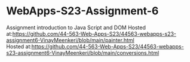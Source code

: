 
# WebApps-S23-Assignment-6
Assignment introduction to Java Script and DOM
Hosted at:https://github.com/44-563-Web-Apps-S23/44563-webapps-s23-assignment6-VinayMeenkeri/blob/main/painter.html<br>
Hosted at:https://github.com/44-563-Web-Apps-S23/44563-webapps-s23-assignment6-VinayMeenkeri/blob/main/conversions.html<br>


